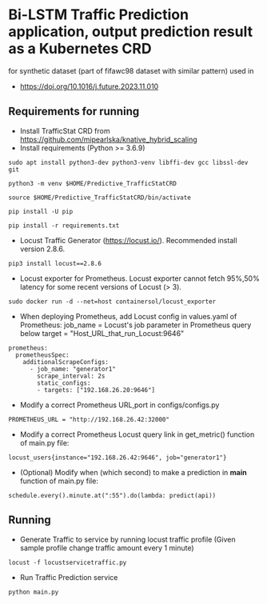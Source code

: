 # Bi-LSTM Traffic Prediction application, output prediction result as a Kubernetes CRD
for synthetic dataset (part of fifawc98 dataset with similar pattern) used in 
- https://doi.org/10.1016/j.future.2023.11.010

## Requirements for running
- Install TrafficStat CRD from https://github.com/mipearlska/knative_hybrid_scaling
- Install requirements (Python >= 3.6.9)
```
sudo apt install python3-dev python3-venv libffi-dev gcc libssl-dev git
```
```
python3 -m venv $HOME/Predictive_TrafficStatCRD
```
```
source $HOME/Predictive_TrafficStatCRD/bin/activate
```
```
pip install -U pip
```
```
pip install -r requirements.txt
```
- Locust Traffic Generator (https://locust.io/). Recommended install version 2.8.6.
```
pip3 install locust==2.8.6
```
- Locust exporter for Prometheus. Locust exporter cannot fetch 95%,50% latency for some recent versions of Locust (> 3). 
```
sudo docker run -d --net=host containersol/locust_exporter
```
- When deploying Prometheus, add Locust config in values.yaml of Prometheus:
job_name = Locust's job parameter in Prometheus query below
target = "Host_URL_that_run_Locust:9646"
```
prometheus:
  prometheusSpec:
    additionalScrapeConfigs:
      - job_name: "generator1"
        scrape_interval: 2s
        static_configs:
        - targets: ["192.168.26.20:9646"]
```
- Modify a correct Prometheus URL,port in configs/configs.py
```
PROMETHEUS_URL = "http://192.168.26.42:32000"
```
- Modify a correct Prometheus Locust query link in get_metric() function of main.py file:
```
locust_users{instance="192.168.26.42:9646", job="generator1"}
```
- (Optional) Modify when (which second) to make a prediction in __main__ function of main.py file:
```
schedule.every().minute.at(":55").do(lambda: predict(api))
```
## Running
- Generate Traffic to service by running locust traffic profile (Given sample profile change traffic amount every 1 minute)
```
locust -f locustservicetraffic.py
```
- Run Traffic Prediction service
```
python main.py
```

